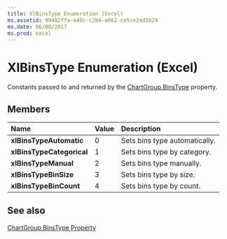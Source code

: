 ```yaml
---
title: XlBinsType Enumeration (Excel)
ms.assetid: 99482ffa-a40c-c2b4-a062-ce5ce2ad5b29
ms.date: 06/08/2017
ms.prod: excel
---
```



# XlBinsType Enumeration (Excel)

Constants passed to and returned by the [ChartGroup.BinsType](Excel.chartgroup.binstype.md) property.


## Members



|Name|Value|Description|
|:-----|:-----|:-----|
| **xlBinsTypeAutomatic**|0|Sets bins type automatically.|
| **xlBinsTypeCategorical**|1|Sets bins type by category.|
| **xlBinsTypeManual**|2|Sets bins type manually.|
| **xlBinsTypeBinSize**|3|Sets bins type by size.|
| **xlBinsTypeBinCount**|4|Sets bins type by count.|

## See also


[ChartGroup.BinsType Property](Excel.chartgroup.binstype.md)

